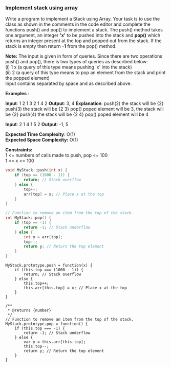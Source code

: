 ﻿
### Implement stack using array

Write a program to implement a Stack using Array. Your task is to use the class as shown in the comments in the code editor and complete the functions push() and pop() to implement a stack. The push() method takes one argument, an integer **'x'** to be pushed into the stack and **pop()** which returns an integer present at the top and popped out from the stack. If the stack is empty then return **-1** from the pop() method.

**Note:** The input is given in form of queries. Since there are two operations push() and pop(), there is two types of queries as described below:  
(i) 1 x (a query of this type means pushing 'x' into the stack)  
(ii) 2 (a query of this type means to pop an element from the stack and print the popped element)  
Input contains separated by space and as described above.

**Examples** :

**Input**: 1 2 1 3 2 1 4 2 
**Output**: 3, 4
**Explanation**: 
push(2)    the stack will be {2}
push(3)    the stack will be {2 3}
pop()      poped element will be 3,
           the stack will be {2}
push(4)    the stack will be {2 4}
pop()      poped element will be 4

**Input**: 2 1 4 1 5 2
**Output**: -1, 5

**Expected Time Complexity**: O(1)  
**Expected Space Complexity:** O(1)

**Constraints:**  
1 <= numbers of calls made to push, pop <= 100  
1 <= x <= 100

```cpp
void MyStack::push(int x) {
    if (top == (1000 - 1)) {
        return; // Stack overflow
    } else {
        top++;
        arr[top] = x; // Place x at the top
    }
}

// Function to remove an item from the top of the stack.
int MyStack::pop() {
    if (top == -1) {
        return -1; // Stack underflow
    } else {
        int y = arr[top];
        top--;
        return y; // Return the top element
    }
}
```
```JS
MyStack.prototype.push = function(x) {
	if (this.top === (1000 - 1)) {
		return; // Stack overflow
	} else {
		this.top++;
		this.arr[this.top] = x; // Place x at the top
	}
}

/**
 * @returns {number}
 */
// Function to remove an item from the top of the stack.
MyStack.prototype.pop = function() {
	if (this.top === -1) {
		return -1; // Stack underflow
	} else {
		var y = this.arr[this.top];
		this.top--;
		return y; // Return the top element
	}
}
